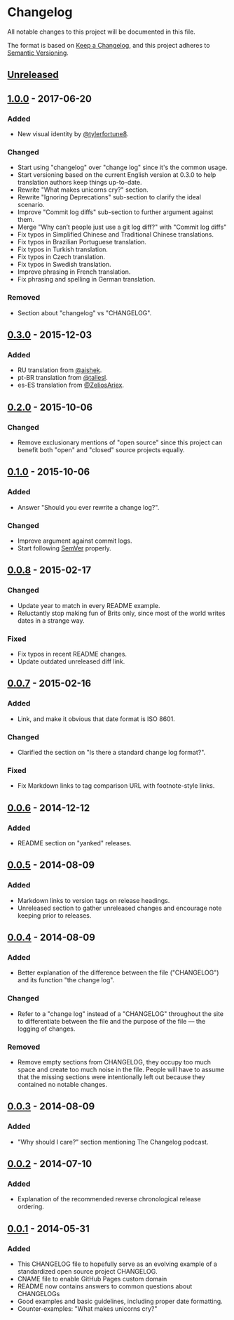 # Changelog
All notable changes to this project will be documented in this file.

The format is based on [Keep a Changelog](https://keepachangelog.com/en/1.0.0/),
and this project adheres to [Semantic Versioning](https://semver.org/spec/v2.0.0.html).

## [Unreleased]

## [1.0.0] - 2017-06-20
### Added
- New visual identity by [@tylerfortune8](https://github.com/tylerfortune8).


### Changed
- Start using "changelog" over "change log" since it's the common usage.
- Start versioning based on the current English version at 0.3.0 to help
translation authors keep things up-to-date.
- Rewrite "What makes unicorns cry?" section.
- Rewrite "Ignoring Deprecations" sub-section to clarify the ideal
  scenario.
- Improve "Commit log diffs" sub-section to further argument against
  them.
- Merge "Why can’t people just use a git log diff?" with "Commit log
  diffs"
- Fix typos in Simplified Chinese and Traditional Chinese translations.
- Fix typos in Brazilian Portuguese translation.
- Fix typos in Turkish translation.
- Fix typos in Czech translation.
- Fix typos in Swedish translation.
- Improve phrasing in French translation.
- Fix phrasing and spelling in German translation.

### Removed
- Section about "changelog" vs "CHANGELOG".

## [0.3.0] - 2015-12-03
### Added
- RU translation from [@aishek](https://github.com/aishek).
- pt-BR translation from [@tallesl](https://github.com/tallesl).
- es-ES translation from [@ZeliosAriex](https://github.com/ZeliosAriex).

## [0.2.0] - 2015-10-06
### Changed
- Remove exclusionary mentions of "open source" since this project can
benefit both "open" and "closed" source projects equally.

## [0.1.0] - 2015-10-06
### Added
- Answer "Should you ever rewrite a change log?".

### Changed
- Improve argument against commit logs.
- Start following [SemVer](https://semver.org) properly.

## [0.0.8] - 2015-02-17
### Changed
- Update year to match in every README example.
- Reluctantly stop making fun of Brits only, since most of the world
  writes dates in a strange way.

### Fixed
- Fix typos in recent README changes.
- Update outdated unreleased diff link.

## [0.0.7] - 2015-02-16
### Added
- Link, and make it obvious that date format is ISO 8601.

### Changed
- Clarified the section on "Is there a standard change log format?".

### Fixed
- Fix Markdown links to tag comparison URL with footnote-style links.

## [0.0.6] - 2014-12-12
### Added
- README section on "yanked" releases.

## [0.0.5] - 2014-08-09
### Added
- Markdown links to version tags on release headings.
- Unreleased section to gather unreleased changes and encourage note
keeping prior to releases.

## [0.0.4] - 2014-08-09
### Added
- Better explanation of the difference between the file ("CHANGELOG")
and its function "the change log".

### Changed
- Refer to a "change log" instead of a "CHANGELOG" throughout the site
to differentiate between the file and the purpose of the file — the
logging of changes.

### Removed
- Remove empty sections from CHANGELOG, they occupy too much space and
create too much noise in the file. People will have to assume that the
missing sections were intentionally left out because they contained no
notable changes.

## [0.0.3] - 2014-08-09
### Added
- "Why should I care?" section mentioning The Changelog podcast.

## [0.0.2] - 2014-07-10
### Added
- Explanation of the recommended reverse chronological release ordering.

## [0.0.1] - 2014-05-31
### Added
- This CHANGELOG file to hopefully serve as an evolving example of a
  standardized open source project CHANGELOG.
- CNAME file to enable GitHub Pages custom domain
- README now contains answers to common questions about CHANGELOGs
- Good examples and basic guidelines, including proper date formatting.
- Counter-examples: "What makes unicorns cry?"

[Unreleased]: https://github.com/olivierlacan/keep-a-changelog/compare/v1.0.0...HEAD
[1.0.0]: https://github.com/olivierlacan/keep-a-changelog/compare/v0.3.0...v1.0.0
[0.3.0]: https://github.com/olivierlacan/keep-a-changelog/compare/v0.2.0...v0.3.0
[0.2.0]: https://github.com/olivierlacan/keep-a-changelog/compare/v0.1.0...v0.2.0
[0.1.0]: https://github.com/olivierlacan/keep-a-changelog/compare/v0.0.8...v0.1.0
[0.0.8]: https://github.com/olivierlacan/keep-a-changelog/compare/v0.0.7...v0.0.8
[0.0.7]: https://github.com/olivierlacan/keep-a-changelog/compare/v0.0.6...v0.0.7
[0.0.6]: https://github.com/olivierlacan/keep-a-changelog/compare/v0.0.5...v0.0.6
[0.0.5]: https://github.com/olivierlacan/keep-a-changelog/compare/v0.0.4...v0.0.5
[0.0.4]: https://github.com/olivierlacan/keep-a-changelog/compare/v0.0.3...v0.0.4
[0.0.3]: https://github.com/olivierlacan/keep-a-changelog/compare/v0.0.2...v0.0.3
[0.0.2]: https://github.com/olivierlacan/keep-a-changelog/compare/v0.0.1...v0.0.2
[0.0.1]: https://github.com/olivierlacan/keep-a-changelog/releases/tag/v0.0.1